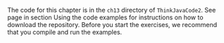 The code for this chapter is in the `ch13` directory of `ThinkJavaCode2`. See page in section Using the code examples for instructions on how to download the repository. Before you start the exercises, we recommend that you compile and run the examples.